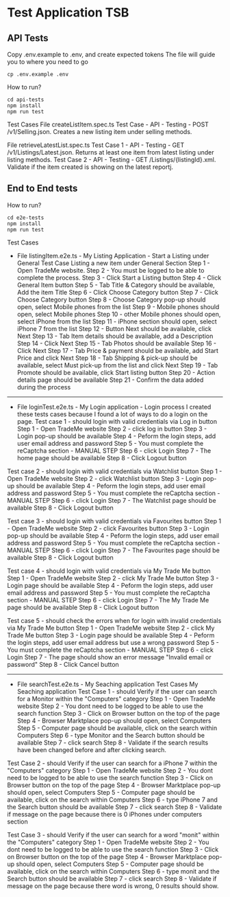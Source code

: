 # Test Application TSB

## API Tests

Copy .env.example to .env, and create expected tokens
The file will guide you to where you need to go
```
cp .env.example .env
```

How to run?
```
cd api-tests
npm install
npm run test
```

Test Cases
File createListItem.spec.ts
Test Case - API - Testing - POST /v1/Selling.json. Creates a new listing item under selling methods.

File retrieveLatestList.spec.ts
Test Case 1 - API - Testing - GET /v1/Listings/Latest.json. Returns at least one item from latest listing under listing methods.
Test Case 2 - API - Testing - GET /Listings/{listingId}.xml. Validate if the item created is showing on the latest reportj.

## End to End tests


How to run?
```
cd e2e-tests
npm install
npm run test
```


Test Cases

 - File listingItem.e2e.ts - My Listing Application - Start a Listing under General
Test Case Listing a new item under General Section
Step 1 - Open TradeMe website.
Step 2 - You must be logged to be able to complete the process.
Step 3 - Click Start a Listing button
Step 4 - Click General Item button
Step 5 - Tab Title & Category should be available, Add the item Title
Step 6 - Click Choose Category button
Step 7 - Click Choose Category button
Step 8 - Choose Category pop-up should open, select Mobile phones from the list
Step 9 - Mobile phones should open, select Mobile phones
Step 10 - other Mobile phones should open, select iPhone from the list
Step 11 - iPhone section should open, select iPhone 7 from the list
Step 12 - Button Next should be available, click Next
Step 13 - Tab Item details should be available, add a Description
Step 14 - Click Next
Step 15 - Tab Photos should be available
Step 16 - Click Next
Step 17 - Tab Price & payment should be available, add Start Price and click Next
Step 18 - Tab Shipping & pick-up should be available, select Must pick-up from the list and click Next
Step 19 - Tab Promote should be available, click Start listing button
Step 20 - Action details page should be available
Step 21 - Confirm the data added during the process

---

 - File loginTest.e2e.ts - My Login application - Login process
I created these tests cases because I found a lot of ways to do a login on the page.
Test case 1 - should login with valid credentials via Log in button
Step 1 - Open TradeMe website
Step 2 - click log in button
Step 3 - Login pop-up should be available
Step 4 - Peform the login steps, add user email address and password
Step 5 - You must complete the reCaptcha section - MANUAL STEP
Step 6 - click Login
Step 7 - The home page should be available
Step 8 - Click Logout button

Test case 2 - should login with valid credentials via Watchlist button
Step 1 - Open TradeMe website
Step 2 - click Watchlist button
Step 3 - Login pop-up should be available
Step 4 - Peform the login steps, add user email address and password
Step 5 - You must complete the reCaptcha section - MANUAL STEP
Step 6 - click Login
Step 7 - The Watchlist page should be available
Step 8 - Click Logout button

Test case 3 - should login with valid credentials via Favourites button
Step 1 - Open TradeMe website
Step 2 - click Favourites button
Step 3 - Login pop-up should be available
Step 4 - Peform the login steps, add user email address and password
Step 5 - You must complete the reCaptcha section - MANUAL STEP
Step 6 - click Login
Step 7 - The Favourites page should be available
Step 8 - Click Logout button

Test case 4 - should login with valid credentials via My Trade Me button
Step 1 - Open TradeMe website
Step 2 - click My Trade Me button
Step 3 - Login page should be available
Step 4 - Peform the login steps, add user email address and password
Step 5 - You must complete the reCaptcha section - MANUAL STEP
Step 6 - click Login
Step 7 - The My Trade Me page should be available
Step 8 - Click Logout button

Test case 5 - should check the errors when for login with invalid credentials via My Trade Me button
Step 1 - Open TradeMe website
Step 2 - click My Trade Me button
Step 3 - Login page should be available
Step 4 - Peform the login steps, add user email address but use a wrong password
Step 5 - You must complete the reCaptcha section - MANUAL STEP
Step 6 - click Login
Step 7 - The page should show an error message "Invalid email or password"
Step 8 - Click Cancel button

--- 

 - File searchTest.e2e.ts - My Seaching application
Test Cases My Seaching application
Test Case 1 - should Verify if the user can search for a Monitor within the "Computers" category
Step 1 - Open TradeMe website
Step 2 - You dont need to be logged to be able to use the search function
Step 3 - Click on Browser button on the top of the page
Step 4 - Browser Marktplace pop-up should open, select Computers
Step 5 - Computer page should be available, click on the search within Computers
Step 6 - type Monitor and the Search button should be available
Step 7 - click search
Step 8 - Validate if the search results have been changed before and after clicking search.

Test Case 2 - should Verify if the user can search for a iPhone 7 within the "Computers" category
Step 1 - Open TradeMe website
Step 2 - You dont need to be logged to be able to use the search function
Step 3 - Click on Browser button on the top of the page
Step 4 - Browser Marktplace pop-up should open, select Computers
Step 5 - Computer page should be available, click on the search within Computers
Step 6 - type iPhone 7 and the Search button should be available
Step 7 - click search
Step 8 - Validate if message on the page because there is 0 iPhones under computers section

Test Case 3 - should Verify if the user can search for a word "monit" within the "Computers" category
Step 1 - Open TradeMe website
Step 2 - You dont need to be logged to be able to use the search function
Step 3 - Click on Browser button on the top of the page
Step 4 - Browser Marktplace pop-up should open, select Computers
Step 5 - Computer page should be available, click on the search within Computers
Step 6 - type monit  and the Search button should be available
Step 7 - click search
Step 8 - Validate if message on the page because there word is wrong, 0 results should show.